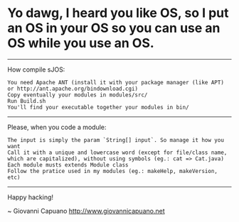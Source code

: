 Yo dawg, I heard you like OS, so I put an OS in your OS so you can use an OS while you use an OS.
=============================

-----------------------------
How compile sJOS:

	You need Apache ANT (install it with your package manager (like APT) or http://ant.apache.org/bindownload.cgi)
	Copy eventually your modules in modules/src/
	Run Build.sh
	You'll find your executable together your modules in bin/
	
-----------------------------
Please, when you code a module:

	The input is simply the param `String[] input`. So manage it how you want
	Call it with a unique and lowercase word (except for file/class name, which are capitalized), without using symbols (eg.: cat => Cat.java)
	Each module musts extends Module class
	Follow the pratice used in my modules (eg.: makeHelp, makeVersion, etc)
	
-----------------------------
Happy hacking!

~ Giovanni Capuano <http://www.giovannicapuano.net>
